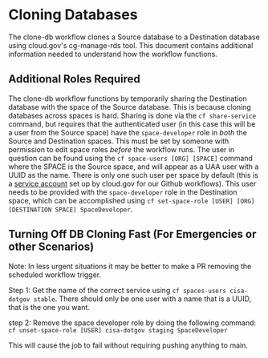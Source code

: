 # Cloning Databases
The clone-db workflow clones a Source database to a Destination database using cloud.gov's cg-manage-rds tool. This document contains additional information needed to understand how the workflow functions.

## Additional Roles Required
The clone-db workflow functions by temporarily sharing the Destination database with the space of the Source database. This is because cloning databases across spaces is hard. Sharing is done via the `cf share-service` command, but requires that the authenticated user (in this case this will be a user from the Source space) have the `space-developer` role in *both* the Source and Destination spaces. This must be set by someone with permission to edit space roles *before* the workflow runs. The user in question can be found using the `cf space-users [ORG] [SPACE]` command where the SPACE is the Source space, and will appear as a UAA user with a UUID as the name. There is only one such user per space by default (this is a [service account](https://cloud.gov/docs/services/cloud-gov-service-account/) set up by cloud.gov for our Github workflows). This user needs to be provided with the `space-developer` role in the Destination space, which can be accomplished using `cf set-space-role [USER] [ORG] [DESTINATION SPACE] SpaceDeveloper`.

## Turning Off DB Cloning Fast (For Emergencies or other Scenarios)
Note: In less urgent situations it may be better to make a PR removing the scheduled workflow trigger.

Step 1:
Get the name of the correct service using `cf spaces-users cisa-dotgov stable`. There should only be one user with a name that is a UUID, that is the one you want.

step 2:
Remove the space developer role by doing the following command:
`cf unset-space-role [USER] cisa-dotgov staging SpaceDeveloper`

This will cause the job to fail without requiring pushing anything to main.
